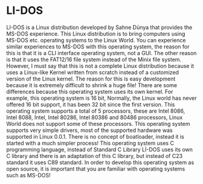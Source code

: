 # LI-DOS
LI-DOS is a Linux distribution developed by Sahne Dünya that provides the MS-DOS experience. This Linux distribution is to bring computers using MS-DOS etc. operating systems to the Linux World. You can experience similar experiences to MS-DOS with this operating system, the reason for this is that it is a CLI interface operating system, not a GUI. The other reason is that it uses the FAT12/16 file system instead of the Minix file system. However, I must say that this is not a complete Linux distribution because it uses a Linux-like Kernel written from scratch instead of a customized version of the Linux kernel. The reason for this is easy development because it is extremely difficult to shrink a huge file! There are some differences because this operating system uses its own kernel. For example, this operating system is 16 bit, Normally, the Linux world has never offered 16 bit support, it has been 32 bit since the first version. This operating system supports a total of 5 processors, these are Intel 8086, Intel 8088, Intel, Intel 80286, Intel 80386 and 80486 processors, Linux World does not support some of these processors. This operating system supports very simple drivers, most of the supported hardware was supported in Linux 0.0.1. There is no concept of boatloader, instead it is started with a much simpler process! This operating system uses C programming language, instead of Standard C Library Lİ-DOS uses its own C library and there is an adaptation of this C library, but instead of C23 standard it uses C89 standard. In order to develop this operating system as open source, it is important that you are familiar with operating systems such as MS-DOS!
